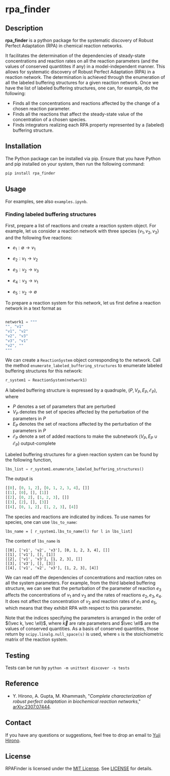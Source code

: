 # rpa_finder


## Description
**rpa_finder** is a python package for the systematic discovery of Robust Perfect Adaptation (RPA) in chemical reaction networks.

It facilitates the determination of the dependencies of steady-state concentrations and reaction rates on all the reaction parameters (and the values of conserved quantitites if any) in a model-independent manner.
This allows for systematic discovery of Robust Perfect Adaptation (RPA) in a reaction network.
The determination is achieved through the enumeration of all the labeled buffering structures for a given reaction network. 
Once we have the list of labeled buffering structures, one can, for example, do the following:

- Finds all the concentrations and reactions affected by the change of a chosen reaction parameter. 
- Finds all the reactions that affect the steady-state value of the concentration of a chosen species. 
- Finds integrators realizing each RPA property represented by a (labeled) buffering structure.

## Installation

The Python package can be installed via pip. Ensure that you have Python and pip installed on your system, then run the following command:

```bash
pip install rpa_finder
```


## Usage

For examples, see also `examples.ipynb`.

### Finding labeled buffering structures

First, prepare a list of reactions and create a reaction system object. For example, let us consider a reaction network with three species $\{v_1,v_2,v_3\}$ and the following five reactions:

- $e_1: \emptyset \to v_1$

- $e_2: v_1 \to v_2$

- $e_3:v_2 \to v_3$

- $e_4:v_3 \to v_1$

- $e_5:v_2 \to \emptyset$


To prepare a reaction system for this network, let us first define a reaction network in a text format as 

```python 

network1 = """
"", "v1"
"v1", "v2"
"v2", "v3"
"v3", "v1"
"v2", ""
"""
```

We can create a `ReactionSystem` object corresponding to the network. 
Call the method `enumerate_labeled_buffering_structures` to enumerate labeled buffering structures for this network: 

```python 
r_system1 = ReactionSystem(network1)
```


A labeled buffering structure is expressed by a quadruple, 
$( P, V_P, E_P, \mathcal E_P)$, where 

- $P$ denotes a set of parameters that are perturbed
- $V_P$ denotes the set of species affected by the perturbation of the parameters in $P$ 
- $E_P$ denotes the set of reactions affected by the perturbation of the parameters in $P$
- $\mathcal E_P$ denote a set of added reactions to make the subnetwork $(V_P,E_P \cup \mathcal E_P)$ output-complete 

Labeled buffering structures for a given reaction system can be found by the following function, 

```python
lbs_list = r_system1.enumerate_labeled_buffering_structures()
```

The output is 

```python
[[0], [0, 1, 2], [0, 1, 2, 3, 4], []]
[[1], [0], [], [1]]
[[2], [0, 2], [1, 2, 3], []]
[[3], [2], [], [3]]
[[4], [0, 1, 2], [1, 2, 3], [4]]
```

The species and reactions are indicated by indices. 
To use names for species, one can use `lbs_to_name`:

```
lbs_name = [ r_system1.lbs_to_name(l) for l in lbs_list]
```

The content of `lbs_name` is

```
[[0], ['v1', 'v2', 'v3'], [0, 1, 2, 3, 4], []]
[[1], ['v1'], [], [1]]
[[2], ['v1', 'v3'], [1, 2, 3], []]
[[3], ['v3'], [], [3]]
[[4], ['v1', 'v2', 'v3'], [1, 2, 3], [4]]
```

We can read off the dependencies of concentrations and reaction rates on all the system parameters. For example, from the third labeled buffering structure, we can see that the perturbation of the parameter of reaction $e_3$ affects the concentrations of $v_1$ and $v_3$ and the rates of reactions $e_2,e_3,e_4$. It does not affect the concentration of $v_2$ and reaction rates of $e_1$ and $e_5$, which means that they exhibit RPA with respect to this parameter. 

Note that the indices specifying the parameters is arranged in the order of $(\vec k, \vec \ell)$, where $\vec k$ are rate parameters and $\vec \ell$ are the values of conserved quantities. 
As a basis of conserved quantities, those return by `scipy.linalg.null_space(s)` is used, where `s` is the stoichiometric matrix of the reaction system. 




## Testing
Tests can be run by `python -m unittest discover -s tests`

## Reference

- Y. Hirono, A. Gupta, M. Khammash, "_Complete characterization of robust perfect adaptation in biochemical reaction networks_," [arXiv:2307.07444](https://arxiv.org/abs/2307.07444). 

## Contact

If you have any questions or suggestions, feel free to drop an email to [Yuji Hirono](mailto:yuji.hirono@gmail.com).


## License

RPAFinder is licensed under the [MIT License](https://opensource.org/license/mit/). See [LICENSE](LICENSE) for details.

